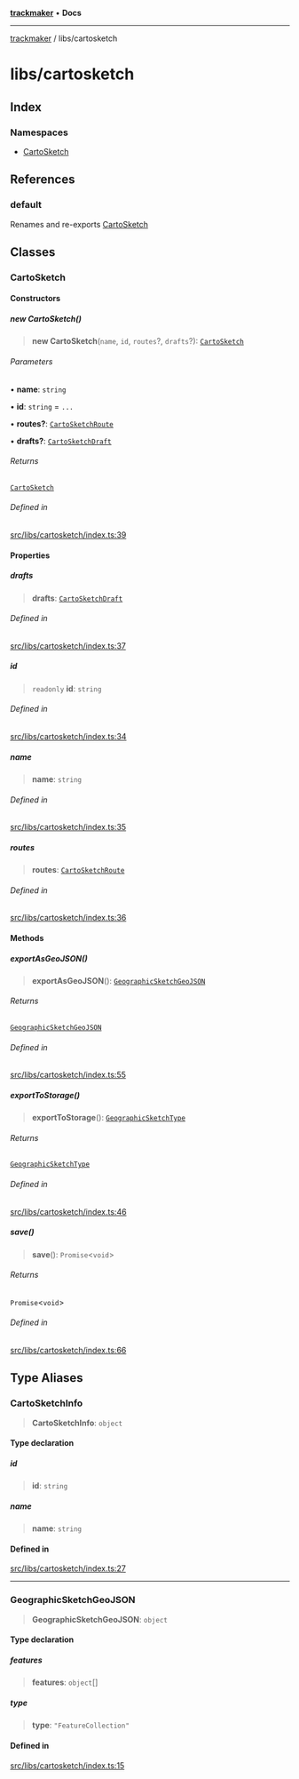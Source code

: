 [**trackmaker**](../../README.md) • **Docs**

***

[trackmaker](../../modules.md) / libs/cartosketch

# libs/cartosketch

## Index

### Namespaces

- [CartoSketch](namespaces/CartoSketch/README.md)

## References

### default

Renames and re-exports [CartoSketch](README.md#cartosketch)

## Classes

### CartoSketch

#### Constructors

##### new CartoSketch()

> **new CartoSketch**(`name`, `id`, `routes`?, `drafts`?): [`CartoSketch`](README.md#cartosketch)

###### Parameters

• **name**: `string`

• **id**: `string` = `...`

• **routes?**: [`CartoSketchRoute`](namespaces/CartoSketch/namespaces/Routes/README.md#cartosketchroute)

• **drafts?**: [`CartoSketchDraft`](draft/README.md#cartosketchdraft)

###### Returns

[`CartoSketch`](README.md#cartosketch)

###### Defined in

[src/libs/cartosketch/index.ts:39](https://github.com/Anson2251/trackmaker/blob/79fb765ba97780e527d64c6c60143ef30e165330/src/libs/cartosketch/index.ts#L39)

#### Properties

##### drafts

> **drafts**: [`CartoSketchDraft`](draft/README.md#cartosketchdraft)

###### Defined in

[src/libs/cartosketch/index.ts:37](https://github.com/Anson2251/trackmaker/blob/79fb765ba97780e527d64c6c60143ef30e165330/src/libs/cartosketch/index.ts#L37)

##### id

> `readonly` **id**: `string`

###### Defined in

[src/libs/cartosketch/index.ts:34](https://github.com/Anson2251/trackmaker/blob/79fb765ba97780e527d64c6c60143ef30e165330/src/libs/cartosketch/index.ts#L34)

##### name

> **name**: `string`

###### Defined in

[src/libs/cartosketch/index.ts:35](https://github.com/Anson2251/trackmaker/blob/79fb765ba97780e527d64c6c60143ef30e165330/src/libs/cartosketch/index.ts#L35)

##### routes

> **routes**: [`CartoSketchRoute`](namespaces/CartoSketch/namespaces/Routes/README.md#cartosketchroute)

###### Defined in

[src/libs/cartosketch/index.ts:36](https://github.com/Anson2251/trackmaker/blob/79fb765ba97780e527d64c6c60143ef30e165330/src/libs/cartosketch/index.ts#L36)

#### Methods

##### exportAsGeoJSON()

> **exportAsGeoJSON**(): [`GeographicSketchGeoJSON`](README.md#geographicsketchgeojson)

###### Returns

[`GeographicSketchGeoJSON`](README.md#geographicsketchgeojson)

###### Defined in

[src/libs/cartosketch/index.ts:55](https://github.com/Anson2251/trackmaker/blob/79fb765ba97780e527d64c6c60143ef30e165330/src/libs/cartosketch/index.ts#L55)

##### exportToStorage()

> **exportToStorage**(): [`GeographicSketchType`](definitions.md#geographicsketchtype)

###### Returns

[`GeographicSketchType`](definitions.md#geographicsketchtype)

###### Defined in

[src/libs/cartosketch/index.ts:46](https://github.com/Anson2251/trackmaker/blob/79fb765ba97780e527d64c6c60143ef30e165330/src/libs/cartosketch/index.ts#L46)

##### save()

> **save**(): `Promise`\<`void`\>

###### Returns

`Promise`\<`void`\>

###### Defined in

[src/libs/cartosketch/index.ts:66](https://github.com/Anson2251/trackmaker/blob/79fb765ba97780e527d64c6c60143ef30e165330/src/libs/cartosketch/index.ts#L66)

## Type Aliases

### CartoSketchInfo

> **CartoSketchInfo**: `object`

#### Type declaration

##### id

> **id**: `string`

##### name

> **name**: `string`

#### Defined in

[src/libs/cartosketch/index.ts:27](https://github.com/Anson2251/trackmaker/blob/79fb765ba97780e527d64c6c60143ef30e165330/src/libs/cartosketch/index.ts#L27)

***

### GeographicSketchGeoJSON

> **GeographicSketchGeoJSON**: `object`

#### Type declaration

##### features

> **features**: `object`[]

##### type

> **type**: `"FeatureCollection"`

#### Defined in

[src/libs/cartosketch/index.ts:15](https://github.com/Anson2251/trackmaker/blob/79fb765ba97780e527d64c6c60143ef30e165330/src/libs/cartosketch/index.ts#L15)
